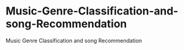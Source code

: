 # Music-Genre-Classification-and-song-Recommendation
Music Genre Classification and song Recommendation
